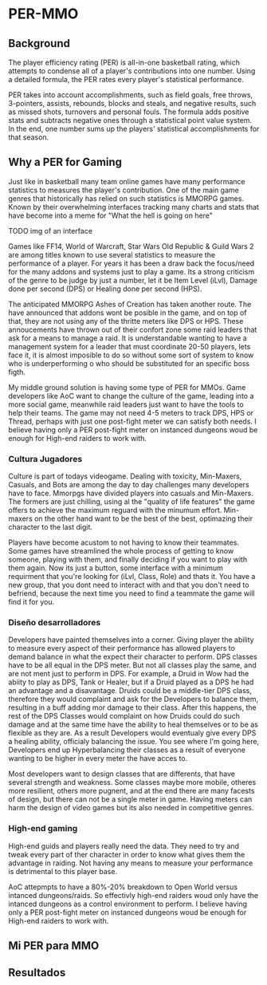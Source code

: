 # PER-MMO

## Background
The player efficiency rating (PER) is all-in-one basketball rating, which attempts to condense all of a player's contributions into one number. Using a detailed formula, the PER rates every player's statistical performance.

PER takes into account accomplishments, such as field goals, free throws, 3-pointers, assists, rebounds, blocks and steals, and negative results, such as missed shots, turnovers and personal fouls. The formula adds positive stats and subtracts negative ones through a statistical point value system. In the end, one number sums up the players' statistical accomplishments for that season.

## Why a PER for Gaming
Just like in basketball many team online games have many performance statistics to measures the player's contribution. One of the main game genres that historically has relied on such statistics is MMORPG games. Known by their overwhelming interfaces tracking many charts and stats that have become into a meme for "What the hell is going on here"

TODO img of an interface

Games like FF14, World of Warcraft, Star Wars Old Republic & Guild Wars 2 are among titles known to use several statistics to measure the performance of a player. For years it has been a draw back the focus/need for the many addons and systems just to play a game. Its a strong criticism of the genre to be judge by just a number, let it be Item Level (iLvl), Damage done per second (DPS) or Healing done per second (HPS).

The anticipated MMORPG Ashes of Creation has taken another route. The have announced that addons wont be posible in the game, and on top of that, they are not using any of the thritte meters like DPS or HPS. These annoucements have thrown out of their confort zone some raid leaders that ask for a means to manage a raid. It is understandable wanting to have a management system for a leader that must coordinate 20-50 players, lets face it, it is almost imposible to do so without some sort of system to know who is underperforming o who should be substituted for an specific boss figth. 

My middle ground solution is having some type of PER for MMOs. Game developers like AoC want to change the culture of the game, leading into a more social game, meanwhile raid leaders just want to have the tools to help their teams. The game may not need 4-5 meters to track DPS, HPS or Thread, perhaps with just one post-fight meter we can satisfy both needs. I believe having only a PER post-fight meter on instanced dungeons woud be enough for High-end raiders to work with.

### Cultura Jugadores

Culture is part of todays videogame. Dealing with toxicity, Min-Maxers, Casuals, and Bots are among the day to day challenges many developers have to face. Mmorpgs have divided players into casuals and Min-Maxers. The formers are just chilling, using al the "quality of life features" the game offers to achieve the maximum reguard with the minumum effort. Min-maxers on the other hand want to be the best of the best, optimazing their character to the last digit. 

Players have become acustom to not having to know their teammates. Some games have streamlined the whole process of getting to know someone, playing with them, and finally deciding if you want to play with them again. Now its just a button, some interface with a minimum requirment that you're looking for (iLvl, Class, Role) and thats it. You have a new group, that you dont need to interact with and that you don't need to befriend, because the next time you need to find a teammate the game will find it for you.



### Diseño desarrolladores

Developers have painted themselves into a corner. Giving player the ability to measure every aspect of their performance has allowed players to demand balance in what the expect their character to perform. DPS classes have to be all equal in the DPS meter. But not all classes play the same, and are not ment just to perform in DPS. For example, a Druid in Wow had the abiity to play as DPS, Tank or Healer, but if a Druid played as a DPS he had an advantage and a disavantage. Druids could be a middle-tier DPS class, therefore they would complaint and ask for the Developers to balance them, resulting in a buff adding mor damage to their class. After this happens, the rest of the DPS Classes would complaint on how Druids could do such damage and at the same time have the ability to heal themselves or to be as flexible as they are. As a result Developers would eventualy give every DPS a healing ability, officialy balancing the issue. You see where I'm going here, Developers end up Hyperbalancing their classes as a result of everyone wanting to be higher in every meter the have acces to.

Most developers want to design classes that are differents, that have several strength and weakness. Some classes maybe more mobile, otheres more resilient, others more pugnent, and at the end there are many facests of design, but there can not be a single meter in game. Having meters can harm the design of video games but its also needed in competitive genres.


### High-end gaming
High-end guids and players really need the data. They need to try and tweak every part of ther character in order to know what gives them the advantage in raiding. Not having any means to measure your performance is detrimental to this player base. 

AoC attepmpts to have a 80%-20% breakdown to Open World versus intanced dungeons/raids. So effectivly high-end raiders woud only have the intanced dungeons as a control environment to perform. I believe having only a PER post-fight meter on instanced dungeons woud be enough for High-end raiders to work with.



## Mi PER para MMO

## Resultados 
